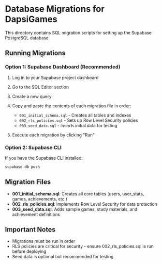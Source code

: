 # Database Migrations for DapsiGames

This directory contains SQL migration scripts for setting up the Supabase PostgreSQL database.

## Running Migrations

### Option 1: Supabase Dashboard (Recommended)
1. Log in to your Supabase project dashboard
2. Go to the SQL Editor section
3. Create a new query
4. Copy and paste the contents of each migration file in order:
   - `001_initial_schema.sql` - Creates all tables and indexes
   - `002_rls_policies.sql` - Sets up Row Level Security policies
   - `003_seed_data.sql` - Inserts initial data for testing

5. Execute each migration by clicking "Run"

### Option 2: Supabase CLI
If you have the Supabase CLI installed:
```bash
supabase db push
```

## Migration Files

- **001_initial_schema.sql**: Creates all core tables (users, user_stats, games, achievements, etc.)
- **002_rls_policies.sql**: Implements Row Level Security for data protection
- **003_seed_data.sql**: Adds sample games, study materials, and achievement definitions

## Important Notes

- Migrations must be run in order
- RLS policies are critical for security - ensure 002_rls_policies.sql is run before deploying
- Seed data is optional but recommended for testing
